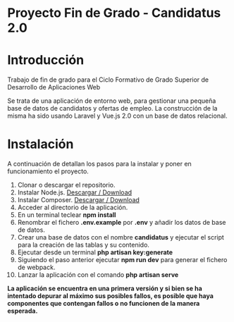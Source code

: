 # Proyecto Fin de Grado - Candidatus 2.0

# Introducción

<p> Trabajo de fin de grado para el Ciclo Formativo de Grado Superior de Desarrollo de Aplicaciones Web </p> 
<p> Se trata de una aplicación de entorno web, para gestionar una pequeña base de datos de candidatos y ofertas de empleo. La construcción de la misma ha sido usando Laravel y Vue.js 2.0 con un base de datos relacional.</p>

# Instalación

<p> A continuación de detallan los pasos para la instalar y poner en funcionamiento el proyecto.</p>

 1. Clonar o descargar el repositorio. 
 2. Instalar Node.js. [Descargar / Download](https://nodejs.org/es/)
 3. Instalar Composer. [Descargar / Download](https://getcomposer.org/)
 4. Acceder al directorio de la aplicación. 
 5. En un terminal teclear **npm install**
 6. Renombrar el fichero **.env.example** por **.env** y añadir los datos de base de datos. 
 7. Crear una base de datos con el nombre **candidatus** y ejecutar el script para la creación de las tablas y su contenido.
 8. Ejecutar desde un terminal **php artisan key:generate**
 9. Siguiendo el paso anterior ejecutar **npm run dev** para generar el fichero de webpack. 
 10. Lanzar la aplicación con el comando **php artisan serve** 

**La aplicación se encuentra en una primera versión y si bien se ha intentado depurar al máximo sus posibles fallos, es posible que haya componentes que contengan fallos o no funcionen de la manera esperada.**
